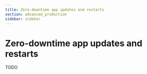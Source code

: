 ```yaml
---
title: Zero-downtime app updates and restarts
section: advanced_production
sidebar: sidebar
---
```

# Zero-downtime app updates and restarts

TODO
